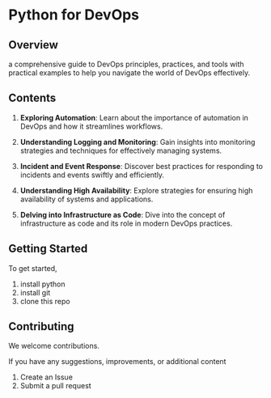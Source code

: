 # Python for DevOps 

## Overview

a comprehensive guide to DevOps principles, practices, and tools 
with practical examples to help you navigate the world of DevOps effectively.

## Contents

1. **Exploring Automation**: Learn about the importance of automation in DevOps and how it streamlines workflows.

2. **Understanding Logging and Monitoring**: Gain insights into monitoring strategies and techniques for effectively managing systems.

3. **Incident and Event Response**: Discover best practices for responding to incidents and events swiftly and efficiently.

4. **Understanding High Availability**: Explore strategies for ensuring high availability of systems and applications.

5. **Delving into Infrastructure as Code**: Dive into the concept of infrastructure as code and its role in modern DevOps practices.

## Getting Started

To get started, 

1. install python
2. install git
3. clone this repo

## Contributing

We welcome contributions. 

If you have any suggestions, improvements, or additional content 

1. Create an Issue
2. Submit a pull request
